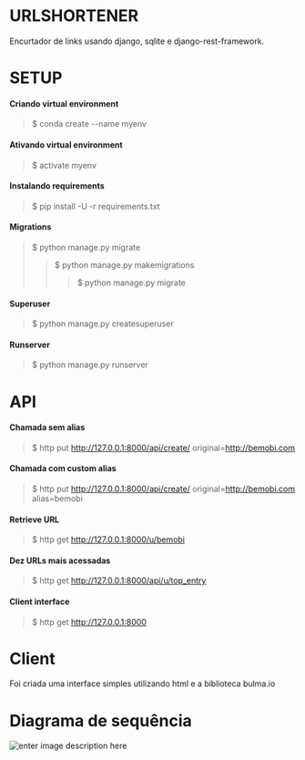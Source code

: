 ﻿# URLSHORTENER

Encurtador de links usando django, sqlite e django-rest-framework.

# SETUP

#### Criando virtual environment

>$ conda create --name myenv

#### Ativando virtual environment
>$ activate myenv

#### Instalando requirements
>$ pip install -U -r requirements.txt

#### Migrations
>$ python manage.py migrate
>>$ python manage.py makemigrations
>>>$ python manage.py migrate

#### Superuser
>$ python manage.py createsuperuser

#### Runserver
>$ python manage.py runserver

# API

#### Chamada sem alias
>$ http put  http://127.0.0.1:8000/api/create/ original=http://bemobi.com

#### Chamada com custom alias
>$ http put  http://127.0.0.1:8000/api/create/ original=http://bemobi.com alias=bemobi

#### Retrieve URL
>$ http get http://127.0.0.1:8000/u/bemobi

#### Dez URLs mais acessadas
>$ http get http://127.0.0.1:8000/api/u/top_entry

#### Client interface
>$ http get http://127.0.0.1:8000

# Client
Foi criada uma interface simples utilizando html e a biblioteca bulma.io

# Diagrama de sequência
![enter image description here](https://i.imgur.com/jb1oEJi.png)



